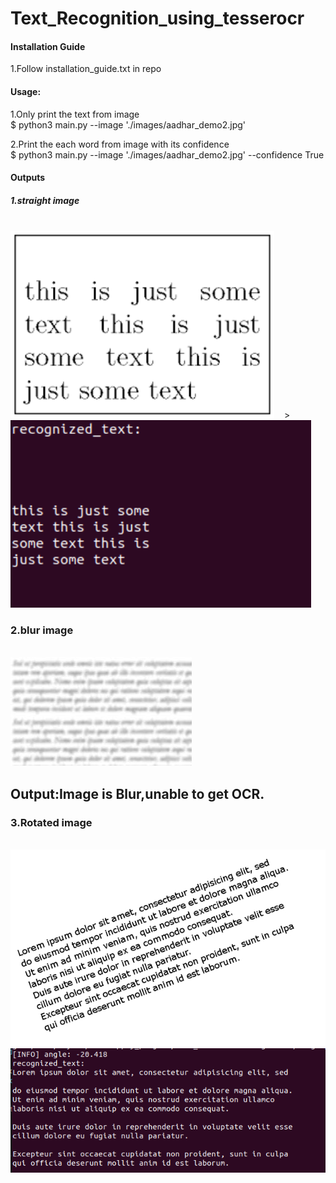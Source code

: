 # Text_Recognition_using_tesserocr
<H4> Installation Guide </h4>
1.Follow installation_guide.txt in repo<br>

<h4> Usage:</h4>
1.Only print the text from image<br>
$ python3 main.py --image './images/aadhar_demo2.jpg'<br>

2.Print the each word from image with its confidence<br>
$ python3 main.py --image './images/aadhar_demo2.jpg' --confidence True<br>

<h4> Outputs </h4>
<p align="center">
 <h5> 1.straight image </h5><br>
 <img src="images/5.png", height="300"></img>&nbsp&nbsp&nbsp&nbsp>
 <img src="images/op_5.png", height="300"></img>
</p>

<p>
 <h3> 2.blur image </h3><br>
 <img src="images/3.jpeg"></img>
 <h2>Output:Image is Blur,unable to get OCR.</h2>
</p>

<p>
 <h3> 3.Rotated image </h3><br>
 <img src="images/1.jpg"></img>
 <img src="images/op_1.png"></img>
</p>

